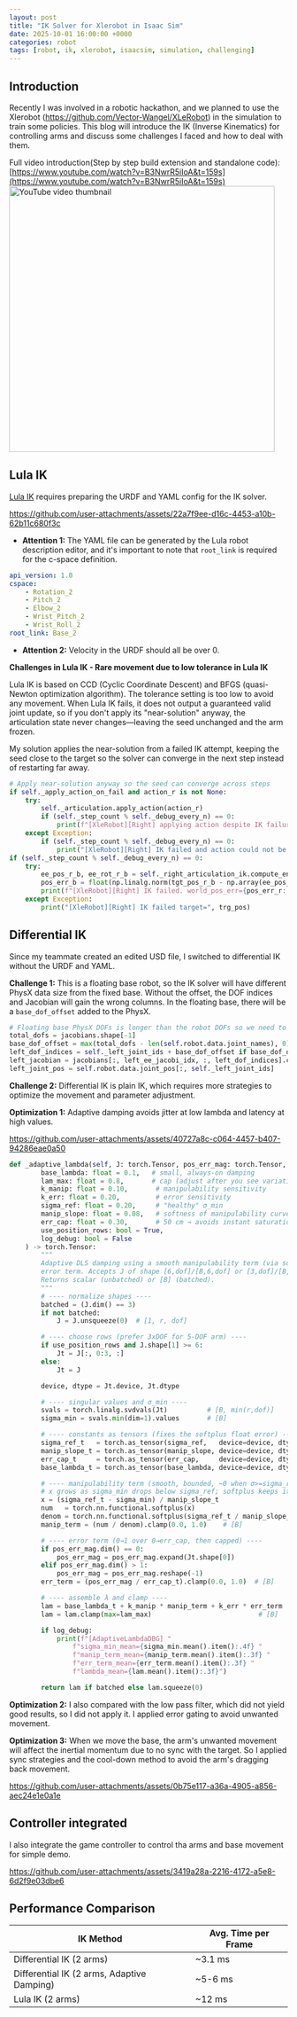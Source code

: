 ```yaml
---
layout: post
title: "IK Solver for Xlerobot in Isaac Sim"
date: 2025-10-01 16:00:00 +0000
categories: robot
tags: [robot, ik, xlerobot, isaacsim, simulation, challenging]
---
```


## Introduction
Recently I was involved in a robotic hackathon, and we planned to use the Xlerobot (https://github.com/Vector-Wangel/XLeRobot) in the simulation to train some policies. This blog will introduce the IK (Inverse Kinematics) for controlling arms and discuss some challenges I faced and how to deal with them.

Full video introduction(Step by step build extension and standalone code): [https://www.youtube.com/watch?v=B3NwrR5iIoA&t=159s](https://www.youtube.com/watch?v=B3NwrR5iIoA&t=159s)  
<img src="https://img.youtube.com/vi/B3NwrR5iIoA/0.jpg" alt="YouTube video thumbnail" width="480"/>


## Lula IK
[Lula IK](https://docs.isaacsim.omniverse.nvidia.com/5.0.0/manipulators/manipulators_lula_kinematics.html) requires preparing the URDF and YAML config for the IK solver. 




https://github.com/user-attachments/assets/22a7f9ee-d16c-4453-a10b-62b11c680f3c


- **Attention 1:**
The YAML file can be generated by the Lula robot description editor, and it's important to note that `root_link` is required for the c-space definition.

```yaml
api_version: 1.0
cspace:
    - Rotation_2
    - Pitch_2
    - Elbow_2
    - Wrist_Pitch_2
    - Wrist_Roll_2
root_link: Base_2
```

- **Attention 2:**
Velocity in the URDF should all be over 0.

**Challenges in Lula IK - Rare movement due to low tolerance in Lula IK**

Lula IK is based on CCD (Cyclic Coordinate Descent) and BFGS (quasi-Newton optimization algorithm). The tolerance setting is too low to avoid any movement. When Lula IK fails, it does not output a guaranteed valid joint update, so if you don't apply its "near-solution" anyway, the articulation state never changes—leaving the seed unchanged and the arm frozen.

My solution applies the near-solution from a failed IK attempt, keeping the seed close to the target so the solver can converge in the next step instead of restarting far away.

```python
# Apply near-solution anyway so the seed can converge across steps
if self._apply_action_on_fail and action_r is not None:
    try:
        self._articulation.apply_action(action_r)
        if (self._step_count % self._debug_every_n) == 0:
            print(f"[XleRobot][Right] applying action despite IK failure")
    except Exception:
        if (self._step_count % self._debug_every_n) == 0:
            print("[XleRobot][Right] IK failed and action could not be applied")
if (self._step_count % self._debug_every_n) == 0:
    try:
        ee_pos_r_b, ee_rot_r_b = self._right_articulation_ik.compute_end_effector_pose()
        pos_err_b = float(np.linalg.norm(tgt_pos_r_b - np.array(ee_pos_r_b)))
        print(f"[XleRobot][Right] IK failed. world_pos_err={pos_err_r:.4f} base_pos_err={pos_err_b:.4f} tgt_b={tgt_pos_r_b.tolist()}")
    except Exception:
        print("[XleRobot][Right] IK failed target=", trg_pos)
```


## Differential IK

Since my teammate created an edited USD file, I switched to differential IK without the URDF and YAML. 

**Challenge 1:**
This is a floating base robot, so the IK solver will have different PhysX data size from the fixed base. Without the offset, the DOF indices and Jacobian will gain the wrong columns. In the floating base, there will be a `base_dof_offset` added to the PhysX. 

```python
# Floating base PhysX DOFs is longer than the robot DOFs so we need to offset the joint indices
total_dofs = jacobians.shape[-1]
base_dof_offset = max(total_dofs - len(self.robot.data.joint_names), 0)
left_dof_indices = self._left_joint_ids + base_dof_offset if base_dof_offset else self._left_joint_ids
left_jacobian = jacobians[:, left_ee_jacobi_idx, :, left_dof_indices].clone()
left_joint_pos = self.robot.data.joint_pos[:, self._left_joint_ids]
```

**Challenge 2:**
Differential IK is plain IK, which requires more strategies to optimize the movement and parameter adjustment. 

**Optimization 1:**
Adaptive damping avoids jitter at low lambda and latency at high values.


https://github.com/user-attachments/assets/40727a8c-c064-4457-b407-94286eae0a50


```python
def _adaptive_lambda(self, J: torch.Tensor, pos_err_mag: torch.Tensor, *,
        base_lambda: float = 0.1,   # small, always-on damping
        lam_max: float = 0.8,       # cap (adjust after you see variation)
        k_manip: float = 0.10,       # manipulability sensitivity
        k_err: float = 0.20,         # error sensitivity
        sigma_ref: float = 0.20,     # "healthy" σ_min
        manip_slope: float = 0.08,   # softness of manipulability curve
        err_cap: float = 0.30,       # 50 cm → avoids instant saturation
        use_position_rows: bool = True,
        log_debug: bool = False
    ) -> torch.Tensor:
        """
        Adaptive DLS damping using a smooth manipulability term (via softplus) and a capped
        error term. Accepts J of shape [6,dof]/[B,6,dof] or [3,dof]/[B,3,dof].
        Returns scalar (unbatched) or [B] (batched).
        """
        # ---- normalize shapes ----
        batched = (J.dim() == 3)
        if not batched:
            J = J.unsqueeze(0)  # [1, r, dof]

        # ---- choose rows (prefer 3xDOF for 5-DOF arm) ----
        if use_position_rows and J.shape[1] >= 6:
            Jt = J[:, 0:3, :]
        else:
            Jt = J

        device, dtype = Jt.device, Jt.dtype

        # ---- singular values and σ_min ----
        svals = torch.linalg.svdvals(Jt)          # [B, min(r,dof)]
        sigma_min = svals.min(dim=1).values       # [B]

        # ---- constants as tensors (fixes the softplus float error) ----
        sigma_ref_t   = torch.as_tensor(sigma_ref,   device=device, dtype=dtype)
        manip_slope_t = torch.as_tensor(manip_slope, device=device, dtype=dtype)
        err_cap_t     = torch.as_tensor(err_cap,     device=device, dtype=dtype)
        base_lambda_t = torch.as_tensor(base_lambda, device=device, dtype=dtype)

        # ---- manipulability term (smooth, bounded, ~0 when σ>=sigma_ref) ----
        # x grows as sigma_min drops below sigma_ref; softplus keeps it gentle
        x = (sigma_ref_t - sigma_min) / manip_slope_t
        num   = torch.nn.functional.softplus(x)
        denom = torch.nn.functional.softplus(sigma_ref_t / manip_slope_t) + 1e-6
        manip_term = (num / denom).clamp(0.0, 1.0)    # [B]

        # ---- error term (0→1 over 0→err_cap, then capped) ----
        if pos_err_mag.dim() == 0:
            pos_err_mag = pos_err_mag.expand(Jt.shape[0])
        elif pos_err_mag.dim() > 1:
            pos_err_mag = pos_err_mag.reshape(-1)
        err_term = (pos_err_mag / err_cap_t).clamp(0.0, 1.0)  # [B]

        # ---- assemble λ and clamp ----
        lam = base_lambda_t + k_manip * manip_term + k_err * err_term
        lam = lam.clamp(max=lam_max)                           # [B]

        if log_debug:
            print(f"[AdaptiveLambdaDBG] "
                f"sigma_min_mean={sigma_min.mean().item():.4f} "
                f"manip_term_mean={manip_term.mean().item():.3f} "
                f"err_term_mean={err_term.mean().item():.3f} "
                f"lambda_mean={lam.mean().item():.3f}")

        return lam if batched else lam.squeeze(0)
```

**Optimization 2:**
I also compared with the low pass filter, which did not yield good results, so I did not apply it. I applied error gating to avoid unwanted movement.

**Optimization 3:**
When we move the base, the arm's unwanted movement will affect the inertial momentum due to no sync with the target. So I applied sync strategies and the cool-down method to avoid the arm's dragging back movement.


https://github.com/user-attachments/assets/0b75e117-a36a-4905-a856-aec24e1e0a1e

## Controller integrated
I also integrate the game controller to control tha arms and base movement for simple demo.



https://github.com/user-attachments/assets/3419a28a-2216-4172-a5e8-6d2f9e03dbe6



## Performance Comparison

| IK Method                              | Avg. Time per Frame |
|-----------------------------------------|---------------------|
| Differential IK (2 arms)                | ~3.1 ms             |
| Differential IK (2 arms, Adaptive Damping) | ~5-6 ms             |
| Lula IK (2 arms)                        | ~12 ms              |
